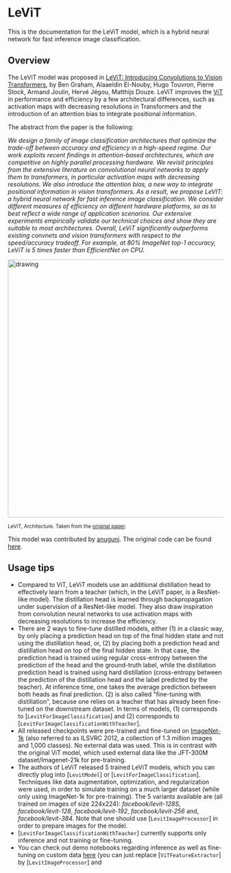 <!--
Copyright 2022 The HuggingFace Team. All rights reserved.

Licensed under the Apache License, Version 2.0 (the "License"); you may not use this file except in compliance with
the License. You may obtain a copy of the License at

http://www.apache.org/licenses/LICENSE-2.0

Unless required by applicable law or agreed to in writing, software distributed under the License is distributed on an
"AS IS" BASIS, WITHOUT WARRANTIES OR CONDITIONS OF ANY KIND, either express or implied. See the License for the
specific language governing permissions and limitations under the License.

â ï¸ Note that this file is in Markdown but contain specific syntax for our doc-builder (similar to MDX) that may not be
rendered properly in your Markdown viewer.
-->

# LeViT

This is the documentation for the LeViT model, which is a hybrid neural network for fast inference image classification.

## Overview

The LeViT model was proposed in [LeViT: Introducing Convolutions to Vision Transformers](https://arxiv.org/abs/2104.01136), by Ben Graham, Alaaeldin El-Nouby, Hugo Touvron, Pierre Stock, Armand Joulin, Hervé Jégou, Matthijs Douze. LeViT improves the [ViT](vit) in performance and efficiency by a few architectural differences, such as activation maps with decreasing resolutions in Transformers and the introduction of an attention bias to integrate positional information.

The abstract from the paper is the following:

*We design a family of image classification architectures that optimize the trade-off between accuracy and efficiency in a high-speed regime. Our work exploits recent findings in attention-based architectures, which are competitive on highly parallel processing hardware. We revisit principles from the extensive literature on convolutional neural networks to apply them to transformers, in particular activation maps with decreasing resolutions. We also introduce the attention bias, a new way to integrate positional information in vision transformers. As a result, we propose LeVIT: a hybrid neural network for fast inference image classification. We consider different measures of efficiency on different hardware platforms, so as to best reflect a wide range of application scenarios. Our extensive experiments empirically validate our technical choices and show they are suitable to most architectures. Overall, LeViT significantly outperforms existing convnets and vision transformers with respect to the speed/accuracy tradeoff. For example, at 80% ImageNet top-1 accuracy, LeViT is 5 times faster than EfficientNet on CPU.*

<img src="https://huggingface.co/datasets/huggingface/documentation-images/resolve/main/levit_architecture.png"
alt="drawing" width="600"/>

<small> LeViT, Architecture. Taken from the <a href="https://arxiv.org/abs/2104.01136">original paper</a>.</small>

This model was contributed by [anugunj](https://huggingface.co/anugunj). The original code can be found [here](https://github.com/facebookresearch/LeViT).

## Usage tips

- Compared to ViT, LeViT models use an additional distillation head to effectively learn from a teacher (which, in the LeViT paper, is a ResNet-like model). The distillation head is learned through backpropagation under supervision of a ResNet-like model. They also draw inspiration from convolution neural networks to use activation maps with decreasing resolutions to increase the efficiency.
- There are 2 ways to fine-tune distilled models, either (1) in a classic way, by only placing a prediction head on top of the final hidden state and not using the distillation head, or, (2) by placing both a prediction head and distillation head on top of the final hidden state. In that case, the prediction head is trained using regular cross-entropy between the prediction of the head and the ground-truth label, while the distillation prediction head is trained using hard distillation (cross-entropy between the prediction of the distillation head and the label predicted by the teacher). At inference time, one takes the average prediction between both heads as final prediction. (2) is also called "fine-tuning with distillation", because one relies on a teacher that has already been fine-tuned on the downstream dataset. In terms of models, (1) corresponds to [`LevitForImageClassification`] and (2) corresponds to [`LevitForImageClassificationWithTeacher`].
- All released checkpoints were pre-trained and fine-tuned on [ImageNet-1k](https://huggingface.co/datasets/imagenet-1k) (also referred to as ILSVRC 2012, a collection of 1.3 million images and 1,000 classes). No external data was used. This is in contrast with the original ViT model, which used external data like the JFT-300M dataset/Imagenet-21k for pre-training.
- The authors of LeViT released 5 trained LeViT models, which you can directly plug into [`LevitModel`] or [`LevitForImageClassification`]. Techniques like data augmentation, optimization, and regularization were used, in order to simulate training on a much larger dataset (while only using ImageNet-1k for pre-training). The 5 variants available are (all trained on images of size 224x224):
  *facebook/levit-128S*, *facebook/levit-128*, *facebook/levit-192*, *facebook/levit-256* and, *facebook/levit-384*. Note that one should use [`LevitImageProcessor`] in order to prepare images for the model.
- [`LevitForImageClassificationWithTeacher`] currently supports only inference and not training or fine-tuning.
- You can check out demo notebooks regarding inference as well as fine-tuning on custom data [here](https://github.com/NielsRogge/Transformers-Tutorials/tree/master/VisionTransformer) (you can just replace [`ViTFeatureExtractor`] by [`LevitImageProcessor`] and
